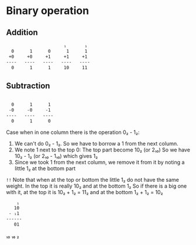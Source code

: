# Binary operation

## Addition

```latex
                      ₁       ₁
  0      1      0      1      1 
 +0     +0     +1     +1     +1
----   ----   ----   ----   ----
  0      1      1     10     11
```

## Subtraction

```latex
                       
  0      1      1 
 -0     -0     -1 
----   ----   ----
  0      1      0 
```

Case when in one column there is the operation 0₂ - 1₂:
1. We can't do 0₂ - 1₂. So we have to borrow a 1 from the next column.
2. We note 1 next to the top 0:
    The top part become 10₂ (or 2₁₀)
    So we have 10₂ - 1₂ (or 2₁₀ - 1₁₀) which gives 1₂
3. Since we took 1 from the next column, we remove it from it by noting a little 1₂ at the bottom part

`!!` Note that when at the top or bottom the little 1₂ do not have the same weight. In the top it is really 10₂ and at the bottom 1₂
So if there is a big one with it, at the top it is 10₂ + 1₂ = 11₂ and at the bottom 1₂ + 1₂ = 10₂

```latex
    ₁
   10 
 - ₁1 
------
   01
```     



₁₀
₁₆
₂

